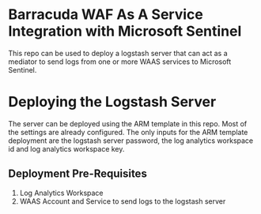 # Barracuda WAF As A Service Integration with Microsoft Sentinel

This repo can be used to deploy a logstash server that can act as a mediator to send logs from one or more WAAS services to Microsoft Sentinel.

# Deploying the Logstash Server
The server can be deployed using the ARM template in this repo. Most of the settings are already configured. The only inputs for the ARM template deployment are the logstash server password, the log analytics workspace id and log analytics workspace key.

## Deployment Pre-Requisites

1. Log Analytics Workspace
2. WAAS Account and Service to send logs to the logstash server

